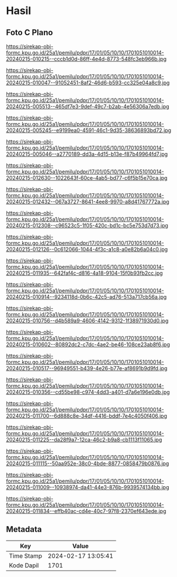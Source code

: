 # Hasil

## Foto C Plano

https://sirekap-obj-formc.kpu.go.id/25a1/pemilu/pdpr/17/01/05/10/10/1701051010014-20240215-010215--cccb1d0d-86ff-4e4d-8773-548fc3eb966b.jpg

https://sirekap-obj-formc.kpu.go.id/25a1/pemilu/pdpr/17/01/05/10/10/1701051010014-20240215-010047--91052451-8af2-46d6-b593-cc325e04a8c9.jpg

https://sirekap-obj-formc.kpu.go.id/25a1/pemilu/pdpr/17/01/05/10/10/1701051010014-20240215-005513--465df7e3-9def-49c7-b2ab-4e56306a7edb.jpg

https://sirekap-obj-formc.kpu.go.id/25a1/pemilu/pdpr/17/01/05/10/10/1701051010014-20240215-005245--e9199ea0-4591-46c1-9d35-38636893bd72.jpg

https://sirekap-obj-formc.kpu.go.id/25a1/pemilu/pdpr/17/01/05/10/10/1701051010014-20240215-005046--a2770189-dd3a-4d15-b13e-f87b49964fd7.jpg

https://sirekap-obj-formc.kpu.go.id/25a1/pemilu/pdpr/17/01/05/10/10/1701051010014-20240215-012630--1022643f-60ce-4ab5-bd77-c6f5b15e70ca.jpg

https://sirekap-obj-formc.kpu.go.id/25a1/pemilu/pdpr/17/01/05/10/10/1701051010014-20240215-012432--067a3727-8641-4ee8-9970-a8d41767772a.jpg

https://sirekap-obj-formc.kpu.go.id/25a1/pemilu/pdpr/17/01/05/10/10/1701051010014-20240215-012308--c96523c5-1f05-420c-bd1c-bc5e753d7d73.jpg

https://sirekap-obj-formc.kpu.go.id/25a1/pemilu/pdpr/17/01/05/10/10/1701051010014-20240215-012126--0c612066-1044-4f3c-a1c8-a0e82b6a04c0.jpg

https://sirekap-obj-formc.kpu.go.id/25a1/pemilu/pdpr/17/01/05/10/10/1701051010014-20240215-011935--642faf4c-d816-4a18-9104-15f0b93fb2cc.jpg

https://sirekap-obj-formc.kpu.go.id/25a1/pemilu/pdpr/17/01/05/10/10/1701051010014-20240215-010914--9234118d-0b6c-42c5-ad76-513a717cb56a.jpg

https://sirekap-obj-formc.kpu.go.id/25a1/pemilu/pdpr/17/01/05/10/10/1701051010014-20240215-010756--d4b589a9-4606-4142-9312-1f38971930d0.jpg

https://sirekap-obj-formc.kpu.go.id/25a1/pemilu/pdpr/17/01/05/10/10/1701051010014-20240215-010602--80892dc2-c7dc-4ae2-be46-108ce23ab8f6.jpg

https://sirekap-obj-formc.kpu.go.id/25a1/pemilu/pdpr/17/01/05/10/10/1701051010014-20240215-010517--96949551-b439-4e26-b77e-af8691b9d9fd.jpg

https://sirekap-obj-formc.kpu.go.id/25a1/pemilu/pdpr/17/01/05/10/10/1701051010014-20240215-010356--cd55be98-c974-4dd3-a401-d7a6e196e0db.jpg

https://sirekap-obj-formc.kpu.go.id/25a1/pemilu/pdpr/17/01/05/10/10/1701051010014-20240215-011700--6d888c8e-34df-4416-bddf-7e4c4050f406.jpg

https://sirekap-obj-formc.kpu.go.id/25a1/pemilu/pdpr/17/01/05/10/10/1701051010014-20240215-011225--da28f9a7-12ca-46c2-b9a8-cb1113f11065.jpg

https://sirekap-obj-formc.kpu.go.id/25a1/pemilu/pdpr/17/01/05/10/10/1701051010014-20240215-011115--50aa952e-38c0-4bde-8877-0858479b0876.jpg

https://sirekap-obj-formc.kpu.go.id/25a1/pemilu/pdpr/17/01/05/10/10/1701051010014-20240215-011009--10938974-da41-44e3-876b-9939574134bb.jpg

https://sirekap-obj-formc.kpu.go.id/25a1/pemilu/pdpr/17/01/05/10/10/1701051010014-20240215-011834--effb40ac-cd4e-40c7-97f8-2370ef643ede.jpg


## Metadata

| Key        | Value               |
| ---------- | ------------------- |
| Time Stamp | 2024-02-17 13:05:41 |
| Kode Dapil | 1701                |



